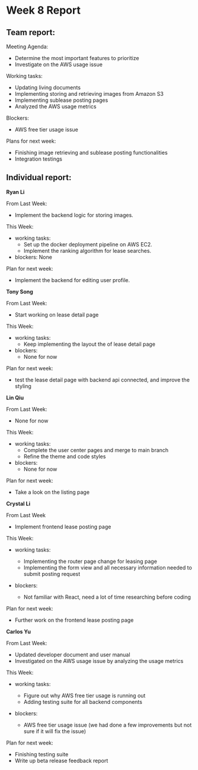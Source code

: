 # Week 8 Report

## Team report:

Meeting Agenda:

- Determine the most important features to prioritize
- Investigate on the AWS usage issue

Working tasks:
- Updating living documents
- Implementing storing and retrieving images from Amazon S3
- Implementing sublease posting pages
- Analyzed the AWS usage metrics

Blockers:
- AWS free tier usage issue

Plans for next week:
- Finishing image retrieving and sublease posting functionalities
- Integration testings



## Individual report:

**Ryan Li**

From Last Week:
- Implement the backend logic for storing images.

This Week:

- working tasks:
    - Set up the docker deployment pipeline on AWS EC2.
    - Implement the ranking algorithm for lease searches.
- blockers:
    None

Plan for next week:
- Implement the backend for editing user profile.

    
    

**Tony Song**

From Last Week: 
- Start working on lease detail page

This Week:

- working tasks:
    - Keep implementing the layout the of lease detail page
- blockers:
    - None for now

Plan for next week: 
- test the lease detail page with backend api connected, and improve the styling

**Lin Qiu**

From Last Week:
- None for now

This Week:

- working tasks:
    - Complete the user center pages and merge to main branch 
    - Refine the theme and code styles
- blockers:
    - None for now

Plan for next week: 

- Take a look on the listing page

**Crystal Li**

From Last Week
- Implement frontend lease posting page

This Week:

- working tasks:
    - Implementing the router page change for leasing page
    - Implementing the form view and all necessary information needed to submit posting request

- blockers:
    - Not familiar with React, need a lot of time researching before coding 

Plan for next week:
- Further work on the frontend lease posting page



**Carlos Yu**

From Last Week:
- Updated developer document and user manual
- Investigated on the AWS usage issue by analyzing the usage metrics

This Week:

- working tasks:
    - Figure out why AWS free tier usage is running out
    - Adding testing suite for all backend components
    
- blockers:
    - AWS free tier usage issue (we had done a few improvements but not sure if it will fix the issue)

Plan for next week:

- Finishing testing suite
- Write up beta release feedback report